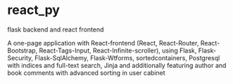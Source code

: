 # react_py
flask backend and react frontend

A one-page application with React-frontend (React, React-Router, React-Bootstrap, React-Tags-Input, React-Infinite-scroller), using Flask, Flask-Security, Flask-SqlAlchemy, Flask-Wtforms, sortedcontainers, Postgresql with indices and full-text search, Jinja and additionally featuring author and book comments with advanced sorting in user cabinet
